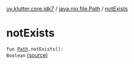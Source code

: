 [uy.klutter.core.jdk7](../index.md) / [java.nio.file.Path](index.md) / [notExists](.)


# notExists
<code>fun [Path](http://docs.oracle.com/javase/6/docs/api/java/nio/file/Path.html).notExists(): Boolean</code> [(source)](https://github.com/kohesive/klutter/blob/master/core-jdk7/src/main/kotlin/uy/klutter/core/jdk7/Paths.kt#L8)<br/>

